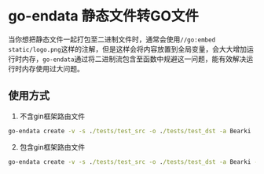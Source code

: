 # go-endata 静态文件转GO文件
当你想把静态文件一起打包至二进制文件时，通常会使用`//go:embed static/logo.png`这样的注解，但是这样会将内容放置到全局变量，会大大增加运行时内存，`go-endata`通过将二进制流包含至函数中规避这一问题，能有效解决运行时内存使用过大问题。

## 使用方式

1. 不含gin框架路由文件
```bat
go-endata create -v -s ./tests/test_src -o ./tests/test_dst -a Bearki
```

2. 包含gin框架路由文件
```bat
go-endata create -v -s ./tests/test_src -o ./tests/test_dst -a Bearki -g true -p github.com/bearki/go-endata
```